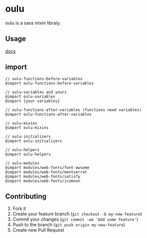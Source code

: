 # oulu

oulu is a sass mixin libraly.

## Usage

[docs](http://oulu.github.io/)

## import

```
// oulu-functions-before-variables
@import oulu-functions-before-variables

// oulu-variables and yours
@import oulu-variables
@import {your variables}

// oulu-functions-after-variables (functions need variables)
@import oulu-functions-after-variables

// oulu-mixins
@import oulu-mixins

// oulu-initializers
@import oulu-initializers

// oulu-helpers
@import oulu-helpers

// oulu-modules
@import modules/web-fonts/font-awsome
@import modules/web-fonts/montserrat
@import modules/web-fonts/satisfy
@import modules/web-fonts/icomoon

```

## Contributing

1. Fork it
2. Create your feature branch (`git checkout -b my-new-feature`)
3. Commit your changes (`git commit -am 'Add some feature'`)
4. Push to the branch (`git push origin my-new-feature`)
5. Create new Pull Request
